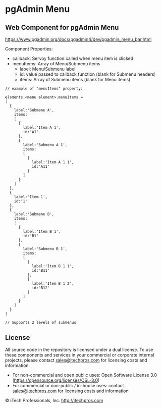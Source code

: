 # pgAdmin Menu
## Web Component for pgAdmin Menu


https://www.pgadmin.org/docs/pgadmin4/dev/pgadmin_menu_bar.html


Component Properties:
- callback: Servoy function called when menu item is clicked
- menuItems: Array of Menu/Submenu items
  - label: Menu/Submenu label
  - id: value passed to callback function (blank for Submenu headers)
  - items: Array of Submenu items (blank for Menu items)
```
// example of "menuItems" property:

elements.<menu element>.menuItems = 
[
  {
    label:'Submenu A',
    items:
    [
      {
        label:'Item A 1',
        id:'A1'
      },
      {
        label:'Submenu A 1',
        items:
        [
          {
            label:'Item A 1 1',
            id:'A11'
          }
        ]
      }
    ]
  },
  {
    label:'Item 1',
    id:'1'
  },
  {
    label:'Submenu B',
    items:
    [
      {
        label:'Item B 1',
        id:'B1'
      },
      {
        label:'Submenu B 1',
        items:
        [
          {
            label:'Item B 1 1',
            id:'B11'
          },
          {
            label:'Item B 1 2',
            id:'B12'
          }
        ]
      }
    ]
  }
]

// Supports 2 levels of submenus
```


## License

All source code in the repository is licensed under a dual license.  To use these components and services in your commercial or corporate internal projects, please contact sales@itechpros.com for licensing costs and information.

 * For non-commercial and open public uses: Open Software License 3.0 (https://opensource.org/licenses/OSL-3.0)
 * For commercial or non-public / in-house uses: contact sales@itechpros.com for licensing costs and information

&copy; iTech Professionals, Inc. 
http://itechpros.com
